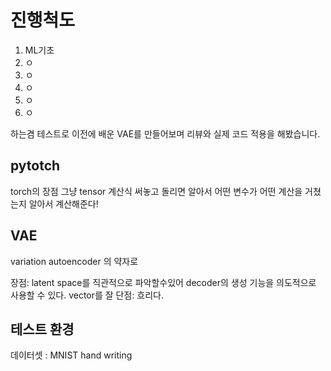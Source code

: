 # 진행척도
1. ML기초
2. ㅇ
3. ㅇ
4. ㅇ
5. ㅇ
6. ㅇ

하는겸 테스트로 이전에 배운 VAE를 만들어보며 리뷰와 실제 코드 적용을 해봤습니다.


## pytotch

torch의 장점
그냥 tensor 계산식 써놓고 돌리면 알아서 어떤 변수가 어떤 계산을 거쳤는지 알아서 계산해준다!

## VAE
variation autoencoder 의 약자로 

장점: latent space를 직관적으로 파악할수있어 decoder의 생성 기능을 의도적으로 사용할 수 있다. vector를 잘 
단점: 흐리다.



## 테스트 환경
데이터셋 : MNIST hand writing
